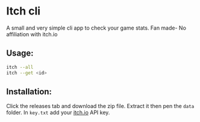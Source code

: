 # Itch cli
A small and very simple cli app to check your game stats.
Fan made- No affiliation with itch.io

## Usage:

```bash
itch --all 
itch --get <id>
```

## Installation:

Click the releases tab and download the zip file. Extract it then
pen the `data` folder. In `key.txt` add your [itch.io](https://itch.io/) API key.
